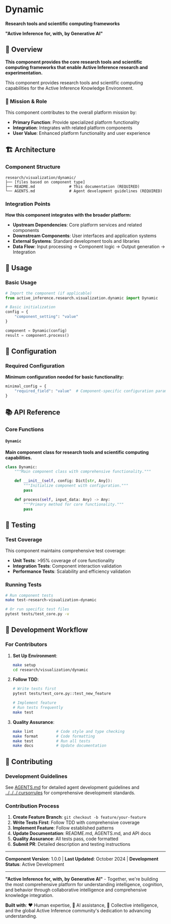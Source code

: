 # Dynamic

**Research tools and scientific computing frameworks**

**"Active Inference for, with, by Generative AI"**

## 📖 Overview

**This component provides the core research tools and scientific computing frameworks that enable Active Inference research and experimentation.**

This component provides research tools and scientific computing capabilities for the Active Inference Knowledge Environment.

### 🎯 Mission & Role

This component contributes to the overall platform mission by:

- **Primary Function**: Provide specialized platform functionality
- **Integration**: Integrates with related platform components
- **User Value**: Enhanced platform functionality and user experience

## 🏗️ Architecture

### Component Structure

```
research/visualization/dynamic/
├── [files based on component type]
├── README.md               # This documentation (REQUIRED)
└── AGENTS.md               # Agent development guidelines (REQUIRED)
```

### Integration Points

**How this component integrates with the broader platform:**

- **Upstream Dependencies**: Core platform services and related components
- **Downstream Components**: User interfaces and application systems
- **External Systems**: Standard development tools and libraries
- **Data Flow**: Input processing → Component logic → Output generation → Integration

## 🚀 Usage

### Basic Usage

```python
# Import the component (if applicable)
from active_inference.research.visualization.dynamic import Dynamic

# Basic initialization
config = {
    "component_setting": "value"
}

component = Dynamic(config)
result = component.process()
```

## 🔧 Configuration

### Required Configuration

**Minimum configuration needed for basic functionality:**

```python
minimal_config = {
    "required_field": "value"  # Component-specific configuration parameters
}
```

## 📚 API Reference

### Core Functions

#### `Dynamic`

**Main component class for research tools and scientific computing capabilities.**

```python
class Dynamic:
    """Main component class with comprehensive functionality."""

    def __init__(self, config: Dict[str, Any]):
        """Initialize component with configuration."""
        pass

    def process(self, input_data: Any) -> Any:
        """Primary method for core functionality."""
        pass
```

## 🧪 Testing

### Test Coverage

This component maintains comprehensive test coverage:

- **Unit Tests**: >95% coverage of core functionality
- **Integration Tests**: Component interaction validation
- **Performance Tests**: Scalability and efficiency validation

### Running Tests

```bash
# Run component tests
make test-research-visualization-dynamic

# Or run specific test files
pytest tests/test_core.py -v
```

## 🔄 Development Workflow

### For Contributors

1. **Set Up Environment**:
   ```bash
   make setup
   cd research/visualization/dynamic
   ```

2. **Follow TDD**:
   ```bash
   # Write tests first
   pytest tests/test_core.py::test_new_feature

   # Implement feature
   # Run tests frequently
   make test
   ```

3. **Quality Assurance**:
   ```bash
   make lint          # Code style and type checking
   make format        # Code formatting
   make test          # Run all tests
   make docs          # Update documentation
   ```

## 🤝 Contributing

### Development Guidelines

See [AGENTS.md](AGENTS.md) for detailed agent development guidelines and [../../../.cursorrules](../../../.cursorrules) for comprehensive development standards.

### Contribution Process

1. **Create Feature Branch**: `git checkout -b feature/your-feature`
2. **Write Tests First**: Follow TDD with comprehensive coverage
3. **Implement Feature**: Follow established patterns
4. **Update Documentation**: README.md, AGENTS.md, and API docs
5. **Quality Assurance**: All tests pass, code formatted
6. **Submit PR**: Detailed description and testing instructions

---

**Component Version**: 1.0.0 | **Last Updated**: October 2024 | **Development Status**: Active Development

---

**"Active Inference for, with, by Generative AI"** - Together, we're building the most comprehensive platform for understanding intelligence, cognition, and behavior through collaborative intelligence and comprehensive knowledge integration.

**Built with**: ❤️ Human expertise, 🤖 AI assistance, 🧠 Collective intelligence, and the global Active Inference community's dedication to advancing understanding.
